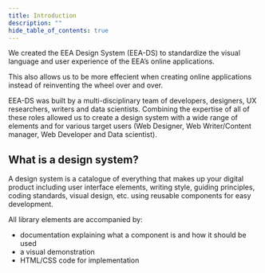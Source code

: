 ```yaml
---
title: Introduction
description: ""
hide_table_of_contents: true
---
```


We created the EEA Design System (EEA-DS) to standardize the visual language and user experience of the EEA’s online applications. 

This also allows us to be more effecient when creating online applications instead of reinventing the wheel over and over.

EEA-DS was built by a multi-disciplinary team of developers, designers, UX researchers, writers and data scientists. Combining the expertise of all of these roles allowed us to create a design system with a wide range of elements and for various target users (Web Designer, Web Writer/Content manager, Web Developer and Data scientist).

## What is a design system?

A design system is a catalogue of everything that makes up your digital product including user interface elements, writing style, guiding principles, coding standards, visual design, etc. using reusable components for easy development.

All library elements are accompanied by:

- documentation explaining what a component is and how it should be used
- a visual demonstration
- HTML/CSS code for implementation
